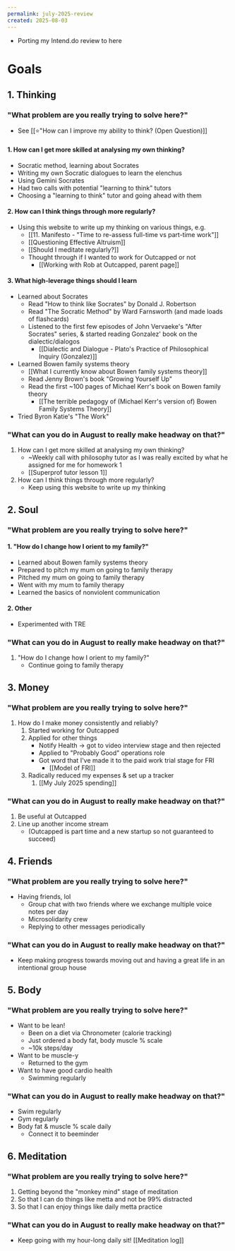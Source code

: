 ```yaml
---
permalink: july-2025-review
created: 2025-08-03
---
```

- Porting my Intend.do review to here
# Goals
## 1. Thinking
### "What problem are you really trying to solve here?"
- See [[⭐️"How can I improve my ability to think? (Open Question)]]
#### 1. How can I get more skilled at analysing my own thinking?
- Socratic method, learning about Socrates
- Writing my own Socratic dialogues to learn the elenchus
- Using Gemini Socrates
- Had two calls with potential "learning to think" tutors
- Choosing a "learning to think" tutor and going ahead with them
#### 2. How can I think things through more regularly?
- Using this website to write up my thinking on various things, e.g.
	- [[11. Manifesto - "Time to re-assess full-time vs part-time work"]]
	- [[Questioning Effective Altruism]]
	- [[Should I meditate regularly?]]
	- Thought through if I wanted to work for Outcapped or not 
		- [[Working with Rob at Outcapped, parent page]]
#### 3. What high-leverage things should I learn
- Learned about Socrates
	- Read "How to think like Socrates" by Donald J. Robertson
	- Read "The Socratic Method" by Ward Farnsworth (and made loads of flashcards)
	- Listened to the first few episodes of John Vervaeke's "After Socrates" series, & started reading Gonzalez' book on the dialectic/dialogos
		- [[Dialectic and Dialogue - Plato's Practice of Philosophical Inquiry (Gonzalez)]]
- Learned Bowen family systems theory
	- [[What I currently know about Bowen family systems theory]]
	- Read Jenny Brown's book "Growing Yourself Up"
	- Read the first ~100 pages of Michael Kerr's book on Bowen family theory
		- [[The terrible pedagogy of (Michael Kerr's version of) Bowen Family Systems Theory]]
- Tried Byron Katie's "The Work"
### "What can you do in August to really make headway on that?"
1. How can I get more skilled at analysing my own thinking?
	- ~Weekly call with philosophy tutor as I was really excited by what he assigned for me for homework 1
	- [[Superprof tutor lesson 1]]
2. How can I think things through more regularly?
	- Keep using this website to write up my thinking
## 2. Soul
### "What problem are you really trying to solve here?"
#### 1. "How do I change how I orient to my family?"
- Learned about Bowen family systems theory
- Prepared to pitch my mum on going to family therapy
- Pitched my mum on going to family therapy 
- Went with my mum to family therapy
- Learned the basics of nonviolent communication
#### 2. Other
- Experimented with TRE
### "What can you do in August to really make headway on that?"
1. "How do I change how I orient to my family?"
	- Continue going to family therapy
## 3. Money
### "What problem are you really trying to solve here?"
1. How do I make money consistently and reliably?
	1. Started working for Outcapped
	2. Applied for other things
		- Notify Health → got to video interview stage and then rejected
		- Applied to "Probably Good" operations role
		- Got word that I've made it to the paid work trial stage for FRI
			- [[Model of FRI]]
	3. Radically reduced my expenses & set up a tracker
		1. [[My July 2025 spending]]
### "What can you do in August to really make headway on that?"
1. Be useful at Outcapped
2. Line up another income stream
	- (Outcapped is part time and a new startup so not guaranteed to succeed)
## 4. Friends
### "What problem are you really trying to solve here?"
- Having friends, lol
	- Group chat with two friends where we exchange multiple voice notes per day
	- Microsolidarity crew
	- Replying to other messages periodically
### "What can you do in August to really make headway on that?"
- Keep making progress towards moving out and having a great life in an intentional group house
## 5. Body
### "What problem are you really trying to solve here?"
- Want to be lean!
	- Been on a diet via Chronometer (calorie tracking)
	- Just ordered a body fat, body muscle % scale
	- ~10k steps/day
- Want to be muscle-y
	- Returned to the gym 
- Want to have good cardio health
	- Swimming regularly
### "What can you do in August to really make headway on that?"
- Swim regularly 
- Gym regularly 
- Body fat & muscle % scale daily
	- Connect it to beeminder
## 6. Meditation
### "What problem are you really trying to solve here?"
1. Getting beyond the "monkey mind" stage of meditation
2. So that I can do things like metta and not be 99% distracted
3. So that I can enjoy things like daily metta practice
### "What can you do in August to really make headway on that?"
- Keep going with my hour-long daily sit! [[Meditation log]]